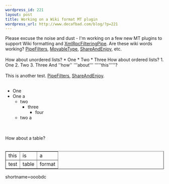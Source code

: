 ```yaml
--- 
wordpress_id: 221
layout: post
title: Working on a Wiki format MT plugin
wordpress_url: http://www.decafbad.com/blog/?p=221
---
```

<MTWikiFormat prefix="http://www.decafbad.com/twiki/bin/view/Main/" extended="1">
Please excuse the noise and dust - I'm working on a few new MT plugins to support Wiki formatting and <a href="http://www.decafbad.com/twiki/bin/view/Main/XmlRpcFilteringPipe">XmlRpcFilteringPipe</a>.  Are these wiki words working? <a href="http://www.decafbad.com/twiki/bin/view/Main/PipeFilters">PipeFilters</a>, <a href="http://www.decafbad.com/twiki/bin/view/Main/MovableType">MovableType</a>, <a href="http://www.decafbad.com/twiki/bin/view/Main/ShareAndEnjoy">ShareAndEnjoy</a>, etc.
<br /><br />
How about unordered lists?
    * One
    * Two
    * Three
How about ordered lists?
    1. One
    2. Two
    3. Three
And ''how'' '''about''' '''''this'''''?
</MTWikiFormat>
<br /><br />
This is another test.  <a href="http://www.decafbad.com/twiki/bin/view/Main/PipeFilters">PipeFilters</a>, <a href="http://www.decafbad.com/twiki/bin/view/Main/ShareAndEnjoy">ShareAndEnjoy</a>.
<br /><br />
<ul>
<li> One
</li>
<li> One a
<ul>
<li> two
<ul>
<li> three
<ul>
<li> four
</li>
</ul>
</li>
</ul>
</li>
<li> two a
</li>
</ul>
</li>
</ul>
<br /><br />
How about a table?
<br /><br />
<table border="1" cellspacing="0" cellpadding="4"> <tr><td>  this  </td><td>  is  </td><td>  a  </td></tr>
<tr><td>  test  </td><td>  table  </td><td>  format  </td></tr>
</table>
<!--more-->
shortname=ooobdc
